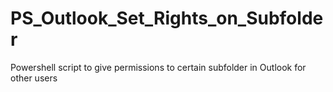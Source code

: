 # PS_Outlook_Set_Rights_on_Subfolder

Powershell script to give permissions to certain subfolder in Outlook for other users

